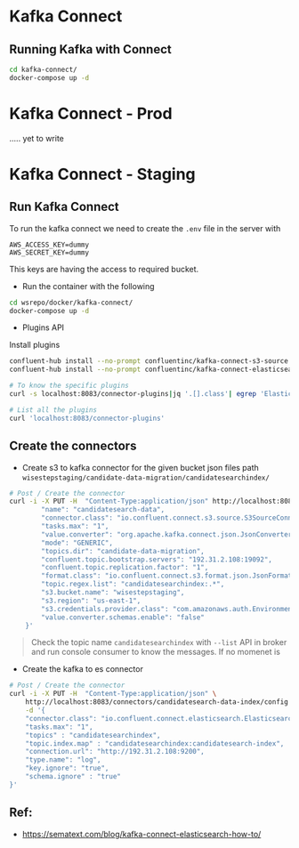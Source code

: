 # Kafka Connect

## Running Kafka with Connect 

```bash
cd kafka-connect/
docker-compose up -d
```
# Kafka Connect - Prod

..... yet to write

# Kafka Connect - Staging 

## Run Kafka Connect 

To run the kafka connect we need to create the `.env` file in the server with 
```env
AWS_ACCESS_KEY=dummy
AWS_SECRET_KEY=dummy
```
This keys are having the access to required bucket.

- Run the container with the following

```bash
cd wsrepo/docker/kafka-connect/
docker-compose up -d
```

- Plugins API

Install plugins 

```bash
confluent-hub install --no-prompt confluentinc/kafka-connect-s3-source:latest
confluent-hub install --no-prompt confluentinc/kafka-connect-elasticsearch:5.3.0
```
```bash
# To know the specific plugins
curl -s localhost:8083/connector-plugins|jq '.[].class'| egrep 'ElasticsearchSinkConnector|S3SourceConnector'

# List all the plugins
curl 'localhost:8083/connector-plugins'
```


## Create the connectors

- Create s3 to kafka connector  for the given bucket json files path `wisestepstaging/candidate-data-migration/candidatesearchindex/`

```bash
# Post / Create the connector
curl -i -X PUT -H  "Content-Type:application/json" http://localhost:8083/connectors/candidatesearch-data/config -d '{
        "name": "candidatesearch-data",
        "connector.class": "io.confluent.connect.s3.source.S3SourceConnector",
        "tasks.max": "1",
        "value.converter": "org.apache.kafka.connect.json.JsonConverter",
        "mode": "GENERIC",
        "topics.dir": "candidate-data-migration",
        "confluent.topic.bootstrap.servers": "192.31.2.108:19092",
        "confluent.topic.replication.factor": "1",
        "format.class": "io.confluent.connect.s3.format.json.JsonFormat",
        "topic.regex.list": "candidatesearchindex:.*",
        "s3.bucket.name": "wisestepstaging",
        "s3.region": "us-east-1",
        "s3.credentials.provider.class": "com.amazonaws.auth.EnvironmentVariableCredentialsProvider",
        "value.converter.schemas.enable": "false"
    }'
```

> Check the topic name `candidatesearchindex` with `--list` API in broker and run console consumer to know the messages. If no momenet is 

- Create the kafka to es connector

```bash
# Post / Create the connector
curl -i -X PUT -H  "Content-Type:application/json" \
    http://localhost:8083/connectors/candidatesearch-data-index/config \
    -d '{
    "connector.class": "io.confluent.connect.elasticsearch.ElasticsearchSinkConnector",
    "tasks.max": "1",
    "topics" : "candidatesearchindex", 
    "topic.index.map" : "candidatesearchindex:candidatesearch-index",
    "connection.url": "http://192.31.2.108:9200",
    "type.name": "log",
    "key.ignore": "true",
    "schema.ignore" : "true"
}'
```



## Ref:

- https://sematext.com/blog/kafka-connect-elasticsearch-how-to/ 